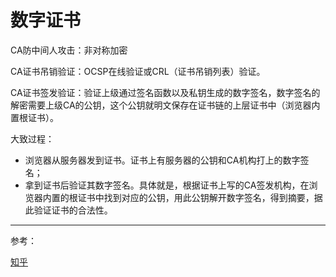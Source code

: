 # 数字证书

CA防中间人攻击：非对称加密

CA证书吊销验证：OCSP在线验证或CRL（证书吊销列表）验证。

CA证书签发验证：验证上级通过签名函数以及私钥生成的数字签名，数字签名的解密需要上级CA的公钥，这个公钥就明文保存在证书链的上层证书中（浏览器内置根证书）。

大致过程：

- 浏览器从服务器发到证书。证书上有服务器的公钥和CA机构打上的数字签名；
- 拿到证书后验证其数字签名。具体就是，根据证书上写的CA签发机构，在浏览器内置的根证书中找到对应的公钥，用此公钥解开数字签名，得到摘要，据此验证证书的合法性。

---

参考：

[知乎](https://www.zhihu.com/question/37370216)

